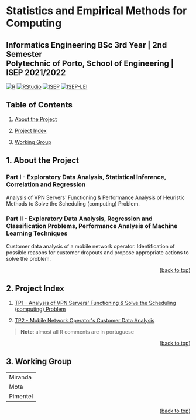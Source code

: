 <a name="readme-top"></a>

# Statistics and Empirical Methods for Computing

## **Informatics Engineering BSc 3rd Year | 2nd Semester**</br>**Polytechnic of Porto, School of Engineering | ISEP 2021/2022**

[![R][R-badge]][R-url]
[![RStudio][RStudio-badge]][RStudio-url]
[![ISEP][ISEP-badge]][ISEP-url]
[![ISEP-LEI][ISEP-LEI-badge]][ISEP-LEI-url]

## Table of Contents

1. [About the Project](#1-about-the-project)

2. [Project Index](#2-project-index)

3. [Working Group](#3-working-group)

## 1. About the Project

### Part I - Exploratory Data Analysis, Statistical Inference, Correlation and Regression
Analysis of VPN Servers' Functioning & Performance Analysis of Heuristic Methods to Solve the Scheduling (computing) Problem.

### Part II - Exploratory Data Analysis, Regression and Classification Problems, Performance Analysis of Machine Learning Techniques
Customer data analysis of a mobile network operator.
Identification of possible reasons for customer dropouts and propose appropriate actions to solve the problem.

<p align="right">(<a href="#readme-top">back to top</a>)</p>

## 2. Project Index

1. [TP1 - Analysis of VPN Servers' Functioning & Solve the Scheduling (computing) Problem](./TP1//)

2. [TP2 - Mobile Network Operator's Customer Data Analysis](./TP2//)

> **Note**: almost all R comments are in portuguese

<p align="right">(<a href="#readme-top">back to top</a>)</p>

## 3. Working Group

| |
|----------|
| Miranda  |
| Mota     |
| Pimentel |

<p align="right">(<a href="#readme-top">back to top</a>)</p>

<!-- MARKDOWN LINKS & IMAGES -->
<!-- https://www.markdownguide.org/basic-syntax/#reference-style-links -->
[R-badge]: https://img.shields.io/badge/R-276DC3.svg?style=for-the-badge&logo=R&logoColor=white
[R-url]: https://www.r-project.org/
[RStudio-badge]: https://img.shields.io/badge/RStudio-75AADB.svg?style=for-the-badge&logo=RStudio&logoColor=white
[RStudio-url]: https://www.rstudio.com/
[ISEP-badge]: https://img.shields.io/badge/ISEP-orange.svg?style=for-the-badge&logo=Leanpub&logoColor=white
[ISEP-url]: https://www.isep.ipp.pt/
[ISEP-LEI-badge]: https://img.shields.io/badge/LEI_BSc-gray.svg?style=for-the-badge&logo=HTMLAcademy&logoColor=white
[ISEP-LEI-url]: https://www.isep.ipp.pt/Course/Course/26
